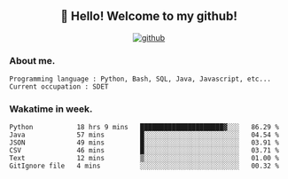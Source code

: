 <h2 align="center">👋 Hello! Welcome to my github! </h2>
<p align="center">
  <a href="https://github.com/usergwen"><img src="https://img.shields.io/badge/GitHub-24292e" alt="github"></a>
</p>

### About me.

```Plain Text
Programming language : Python, Bash, SQL, Java, Javascript, etc...
Current occupation : SDET
```
### Wakatime in week.

<!--START_SECTION:waka-->

```text
Python           18 hrs 9 mins   █████████████████████▓░░░   86.29 %
Java             57 mins         █░░░░░░░░░░░░░░░░░░░░░░░░   04.54 %
JSON             49 mins         █░░░░░░░░░░░░░░░░░░░░░░░░   03.91 %
CSV              46 mins         █░░░░░░░░░░░░░░░░░░░░░░░░   03.71 %
Text             12 mins         ▒░░░░░░░░░░░░░░░░░░░░░░░░   01.00 %
GitIgnore file   4 mins          ░░░░░░░░░░░░░░░░░░░░░░░░░   00.32 %
```

<!--END_SECTION:waka-->
